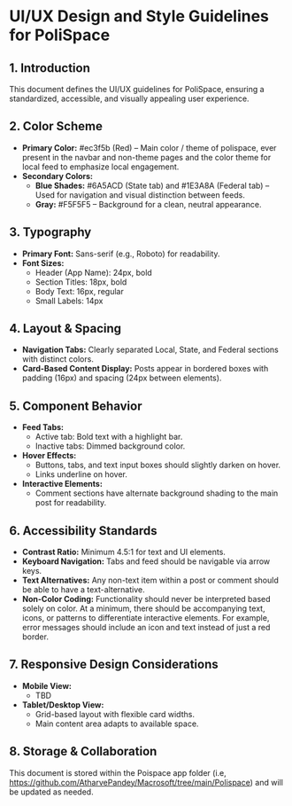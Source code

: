 # UI/UX Design and Style Guidelines for PoliSpace

## 1. Introduction
This document defines the UI/UX guidelines for PoliSpace, ensuring a standardized, accessible, and visually appealing user experience.

## 2. Color Scheme
- **Primary Color:** #ec3f5b (Red) – Main color / theme of polispace, ever present in the navbar and non-theme pages and the color theme for local feed to emphasize local engagement. 
- **Secondary Colors:**
  - **Blue Shades:** #6A5ACD (State tab) and #1E3A8A (Federal tab) – Used for navigation and visual distinction between feeds.
  - **Gray:** #F5F5F5 – Background for a clean, neutral appearance.

## 3. Typography
- **Primary Font:** Sans-serif (e.g., Roboto) for readability.
- **Font Sizes:**
  - Header (App Name): 24px, bold
  - Section Titles: 18px, bold
  - Body Text: 16px, regular
  - Small Labels: 14px

## 4. Layout & Spacing
- **Navigation Tabs:** Clearly separated Local, State, and Federal sections with distinct colors.
- **Card-Based Content Display:** Posts appear in bordered boxes with padding (16px) and spacing (24px between elements).

## 5. Component Behavior
- **Feed Tabs:**
  - Active tab: Bold text with a highlight bar.
  - Inactive tabs: Dimmed background color.
- **Hover Effects:**
  - Buttons, tabs, and text input boxes should slightly darken on hover.
  - Links underline on hover.
- **Interactive Elements:**
  - Comment sections have alternate background shading to the main post for readability.

## 6. Accessibility Standards
- **Contrast Ratio:** Minimum 4.5:1 for text and UI elements.
- **Keyboard Navigation:** Tabs and feed should be navigable via arrow keys.
- **Text Alternatives:** Any non-text item within a post or comment should be able to have a text-alternative.
- **Non-Color Coding:** Functionality should never be interpreted based solely on color. At a minimum, there should be accompanying text, icons, or patterns to differentiate interactive elements. For example, error messages should include an icon and text instead of just a red border.

## 7. Responsive Design Considerations
- **Mobile View:**
  - TBD
- **Tablet/Desktop View:**
  - Grid-based layout with flexible card widths.
  - Main content area adapts to available space.

## 8. Storage & Collaboration
This document is stored within the Poispace app folder (i.e, https://github.com/AtharvePandey/Macrosoft/tree/main/Polispace) and will be updated as needed.
